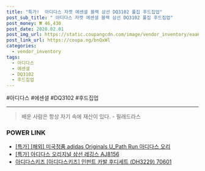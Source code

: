 ```yaml
--- 
title: "특가!  아디다스 자켓 에센셜 블랙 삼선 DQ3102 풀집 후드집업" 
post_sub_title: " 아디다스 자켓 에센셜 블랙 삼선 DQ3102 풀집 후드집업" 
post_money: ₩ 46,430 
post_date: 2020.02.01 
post_img_url: https://static.coupangcdn.com/image/vendor_inventory/eaa6/34799f7b1bc1978cc059bdaa101134a050580d51bb164d37bb2224ac32c4.jpg 
post_link_url: https://coupa.ng/bnQxWl 
categories: 
  - vendor_inventory 
tags: 
  - 아디다스 
  - 에센셜 
  - DQ3102 
  - 후드집업 
--- 
```

  #아디다스 #에센셜 #DQ3102 #후드집업 
<hr> 

> 배운 사람은 항상 자기 속에 재산이 있다. - 필래드라스 


### POWER LINK

* <a href="https://blog.naver.com/sakai111/221792408935" target="_blank">[특가] [해외] 미국정품 adidas Originals U_Path Run 아디다스 오리</a>
* <a href="https://blog.naver.com/sakai111/221789444826" target="_blank">[특가] 아디다스 오리지널 삼선 레깅스 AJ8156</a>
* <a href="https://blog.naver.com/fasyy4321/221785451202" target="_blank">아디다스키즈 [아디다스키즈] 인펀트 카발 후디세트 (DH3229) 70601</a>
